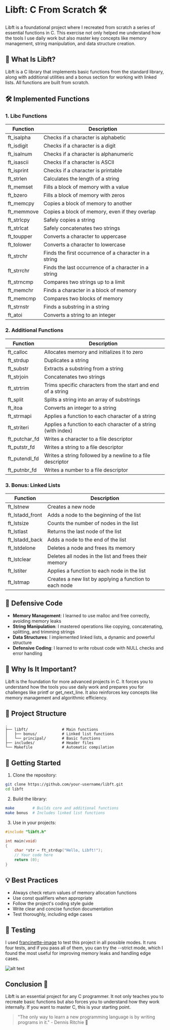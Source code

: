 # Libft: C From Scratch 🛠️

Libft is a foundational project where I recreated from scratch a series of essential functions in C. This exercise not only helped me understand how the tools I use daily work but also master key concepts like memory management, string manipulation, and data structure creation.

## 📜 What Is Libft?

Libft is a C library that implements basic functions from the standard library, along with additional utilities and a bonus section for working with linked lists. All functions are built from scratch.

## 🛠️ Implemented Functions

### 1. Libc Functions

| Function | Description |
|----------|-------------|
| ft_isalpha | Checks if a character is alphabetic |
| ft_isdigit | Checks if a character is a digit |
| ft_isalnum | Checks if a character is alphanumeric |
| ft_isascii | Checks if a character is ASCII |
| ft_isprint | Checks if a character is printable |
| ft_strlen | Calculates the length of a string |
| ft_memset | Fills a block of memory with a value |
| ft_bzero | Fills a block of memory with zeros |
| ft_memcpy | Copies a block of memory to another |
| ft_memmove | Copies a block of memory, even if they overlap |
| ft_strlcpy | Safely copies a string |
| ft_strlcat | Safely concatenates two strings |
| ft_toupper | Converts a character to uppercase |
| ft_tolower | Converts a character to lowercase |
| ft_strchr | Finds the first occurrence of a character in a string |
| ft_strrchr | Finds the last occurrence of a character in a string |
| ft_strncmp | Compares two strings up to a limit |
| ft_memchr | Finds a character in a block of memory |
| ft_memcmp | Compares two blocks of memory |
| ft_strnstr | Finds a substring in a string |
| ft_atoi | Converts a string to an integer |

### 2. Additional Functions

| Function | Description |
|----------|-------------|
| ft_calloc | Allocates memory and initializes it to zero |
| ft_strdup | Duplicates a string |
| ft_substr | Extracts a substring from a string |
| ft_strjoin | Concatenates two strings |
| ft_strtrim | Trims specific characters from the start and end of a string |
| ft_split | Splits a string into an array of substrings |
| ft_itoa | Converts an integer to a string |
| ft_strmapi | Applies a function to each character of a string |
| ft_striteri | Applies a function to each character of a string (with index) |
| ft_putchar_fd | Writes a character to a file descriptor |
| ft_putstr_fd | Writes a string to a file descriptor |
| ft_putendl_fd | Writes a string followed by a newline to a file descriptor |
| ft_putnbr_fd | Writes a number to a file descriptor |

### 3. Bonus: Linked Lists

| Function | Description |
|----------|-------------|
| ft_lstnew | Creates a new node |
| ft_lstadd_front | Adds a node to the beginning of the list |
| ft_lstsize | Counts the number of nodes in the list |
| ft_lstlast | Returns the last node of the list |
| ft_lstadd_back | Adds a node to the end of the list |
| ft_lstdelone | Deletes a node and frees its memory |
| ft_lstclear | Deletes all nodes in the list and frees their memory |
| ft_lstiter | Applies a function to each node in the list |
| ft_lstmap | Creates a new list by applying a function to each node |

## 🧠 Defensive Code

- **Memory Management**: I learned to use malloc and free correctly, avoiding memory leaks
- **String Manipulation**: I mastered operations like copying, concatenating, splitting, and trimming strings
- **Data Structures**: I implemented linked lists, a dynamic and powerful structure
- **Defensive Coding**: I learned to write robust code with NULL checks and error handling

## 🔧 Why Is It Important?

Libft is the foundation for more advanced projects in C. It forces you to understand how the tools you use daily work and prepares you for challenges like printf or get_next_line. It also reinforces key concepts like memory management and algorithmic efficiency.

## 📂 Project Structure

```
.
├── libft/               # Main functions
│   ├── bonus/           # Linked list functions
│   └── principal/       # Basic functions
├── includes/            # Header files
└── Makefile             # Automatic compilation
```

## 🚀 Getting Started

1. Clone the repository:
```bash
git clone https://github.com/your-username/libft.git
cd libft
```

2. Build the library:
```bash
make        # Builds core and additional functions
make bonus  # Includes linked list functions
```

3. Use in your projects:
```c
#include "libft.h"

int main(void)
{
    char *str = ft_strdup("Hello, Libft!");
    // Your code here
    return (0);
}
```

## 💡 Best Practices

- Always check return values of memory allocation functions
- Use const qualifiers when appropriate
- Follow the project's coding style guide
- Write clear and concise function documentation
- Test thoroughly, including edge cases

## 🧪 Testing

I used [francinette-image]((https://github.com/WaRtr0/francinette-image)) to test this project in all possible modes. It runs four tests, and if you pass all of them, you can try the --strict mode, which I found the most useful for improving memory leaks and handling edge cases.

![alt text](.tests.png)


## Conclusion 🎯

Libft is an essential project for any C programmer. It not only teaches you to recreate basic functions but also forces you to understand how they work internally. If you want to master C, this is your starting point.

> "The only way to learn a new programming language is by writing programs in it." - Dennis Ritchie 💭
